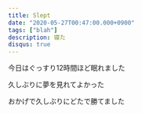 ```yaml
---
title: Slept
date: "2020-05-27T00:47:00.000+0900"
tags: ["blah"]
description: 寝た
disqus: true
---
```


今日はぐっすり12時間ほど眠れました

久しぶりに夢を見れてよかった

おかげで久しぶりにどたで勝てました
